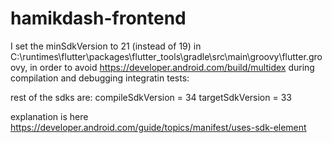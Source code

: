 # hamikdash-frontend

I set the minSdkVersion to 21 (instead of 19)  in C:\runtimes\flutter\packages\flutter_tools\gradle\src\main\groovy\flutter.groovy, in order to avoid https://developer.android.com/build/multidex during compilation and debugging integratin tests:

rest of the sdks are:
compileSdkVersion = 34
targetSdkVersion = 33

explanation is here https://developer.android.com/guide/topics/manifest/uses-sdk-element

